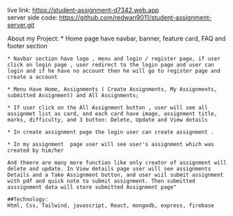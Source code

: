 live link: https://student-assignment-d7342.web.app <br>
server side code: https://github.com/redwan9011/student-assignment-server.git

About my Project: 
    * Home page have navbar, banner, feature card, FAQ and footer section

    * Navbar section have logo , menu and login / register page, if user click on login page , user redirect to the login page and user can login and if he have no account then he will go to register page and create a account

    * Menu Have Home, Assignments ( Create Assignments, My Assignments, submitted Assignment) and All Assignments;

    * If user click on the All Assignment button , user will see all assignmet list as card, and each card have image, assignment title, marks, difficulty, and 3 button: Delete, Update and View details

    * In create assignment page the login user can create assignment .

    * In my assignment  page user will see user's assignment which was created by him/her

    And theere are many more function like only creator of assignment will delete and update. In View details page user will see assignments Details and a Take Assignment button, and user wiil submit assignment with pdf and quick note to submit assignment. Then submitted asssignment data will store submitted Assignment page" 

    ##Technology:
    Html, Css, Tailwind, javascript, React, mongodb, express, firebase
